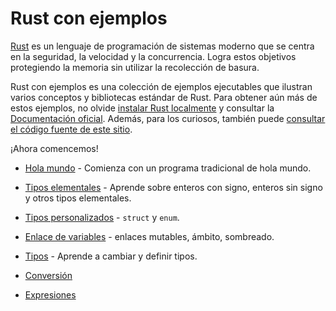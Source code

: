 # Rust con ejemplos

[Rust][rust] es un lenguaje de programación de sistemas moderno que se centra
en la seguridad, la velocidad y la concurrencia. Logra estos objetivos
protegiendo la memoria sin utilizar la recolección de basura.

Rust con ejemplos es una colección de ejemplos ejecutables que ilustran varios
conceptos y bibliotecas estándar de Rust. Para obtener aún más de estos
ejemplos, no olvide [instalar Rust localmente][install] y consultar la
[Documentación oficial][std]. Además, para los curiosos, también puede
[consultar el código fuente de este sitio][home].

¡Ahora comencemos!

- [Hola mundo](hello.md) - Comienza con un programa tradicional de hola mundo.

- [Tipos elementales](primitives.md) - Aprende sobre enteros con signo, enteros
  sin signo y otros tipos elementales.

- [Tipos personalizados](custom_types.md) - `struct` y `enum`.

- [Enlace de variables](variable_bindings.md) - enlaces mutables, ámbito, sombreado.

- [Tipos](types.md) - Aprende a cambiar y definir tipos.

- [Conversión](conversion.md)

- [Expresiones](expression.md)

[rust]: https://www.rust-lang.org/es/
[install]: https://www.rust-lang.org/es/tools/install
[std]: https://doc.rust-lang.org/std/
[home]: https://github.com/nnrcschmdt/rust-con-ejemplos


